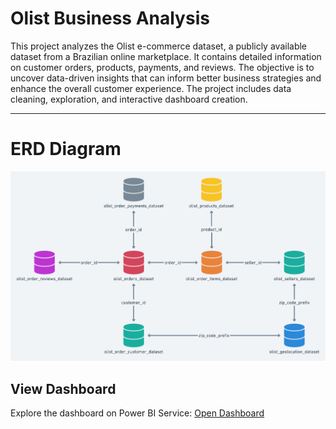 # Olist Business Analysis 
This project analyzes the Olist e-commerce dataset, a publicly available dataset from a Brazilian online marketplace. It contains detailed information on customer orders, products, payments, and reviews. The objective is to uncover data-driven insights that can inform better business strategies and enhance the overall customer experience. The project includes data cleaning, exploration, and interactive dashboard creation.

---
# ERD Diagram

![Dashboard Preview](https://github.com/Jeseenacodes/Internship/blob/main/Task%204/ERD%20Olist.png)

## View Dashboard
Explore the dashboard on Power BI Service: [Open Dashboard](https://app.powerbi.com/links/v8OiTJBV-Q?ctid=509eb15f-795b-4782-bd4e-748dc6ed48df&pbi_source=linkShare&bookmarkGuid=103d1388-c4f3-487b-a06a-915b19834721 )


